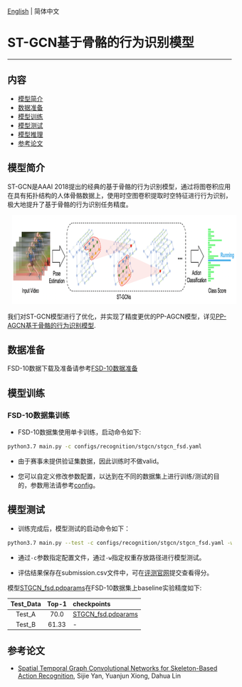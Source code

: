 [English](../../../en/model_zoo/recognition/stgcn.md) | 简体中文

# ST-GCN基于骨骼的行为识别模型

---
## 内容

- [模型简介](#模型简介)
- [数据准备](#数据准备)
- [模型训练](#模型训练)
- [模型测试](#模型测试)
- [模型推理](#模型推理)
- [参考论文](#参考论文)


## 模型简介

ST-GCN是AAAI 2018提出的经典的基于骨骼的行为识别模型，通过将图卷积应用在具有拓扑结构的人体骨骼数据上，使用时空图卷积提取时空特征进行行为识别，极大地提升了基于骨骼的行为识别任务精度。

<div align="center">
<img src="../../../images/st-gcn.png" height=200 width=950 hspace='10'/> <br />
</div>

我们对ST-GCN模型进行了优化，并实现了精度更优的PP-AGCN模型，详见[PP-AGCN基于骨骼的行为识别模型](./pp-agcn.md).


## 数据准备

FSD-10数据下载及准备请参考[FSD-10数据准备](../../dataset/fsd10.md)

## 模型训练

### FSD-10数据集训练

- FSD-10数据集使用单卡训练，启动命令如下:

```bash
python3.7 main.py -c configs/recognition/stgcn/stgcn_fsd.yaml
```

- 由于赛事未提供验证集数据，因此训练时不做valid。

- 您可以自定义修改参数配置，以达到在不同的数据集上进行训练/测试的目的，参数用法请参考[config](../../tutorials/config.md)。


## 模型测试

- 训练完成后，模型测试的启动命令如下：

```bash
python3.7 main.py --test -c configs/recognition/stgcn/stgcn_fsd.yaml -w output/STGCN/STGCN_epoch_00060.pdparams
```

- 通过`-c`参数指定配置文件，通过`-w`指定权重存放路径进行模型测试。

- 评估结果保存在submission.csv文件中，可在[评测官网]()提交查看得分。

模型[STGCN_fsd.pdparams](https://videotag.bj.bcebos.com/PaddleVideo-release2.2/STGCN_fsd.pdparams)在FSD-10数据集上baseline实验精度如下:

Test_Data| Top-1 | checkpoints |
| :----: | :----: | :---- |
| Test_A | 70.0 | [STGCN_fsd.pdparams](https://videotag.bj.bcebos.com/PaddleVideo-release2.2/STGCN_fsd.pdparams) |
| Test_B | 61.33 | - |


## 参考论文

- [Spatial Temporal Graph Convolutional Networks for Skeleton-Based Action Recognition](https://arxiv.org/abs/1801.07455), Sijie Yan, Yuanjun Xiong, Dahua Lin
